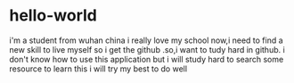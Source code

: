 # hello-world
i'm a student from wuhan china
i really love my school
now,i need to find a new skill to live myself
so i get the github .so,i want to tudy hard in github.
i don't know how to use this application
but i will study hard to search some resource to learn this
i will try my best to do well
